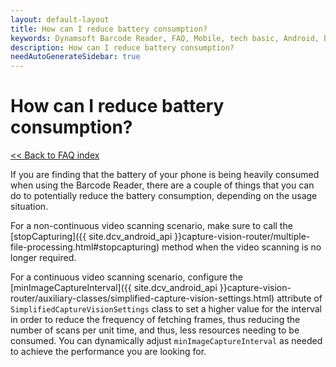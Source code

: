 ```yaml
---
layout: default-layout
title: How can I reduce battery consumption? 
keywords: Dynamsoft Barcode Reader, FAQ, Mobile, tech basic, Android, battery, consumption
description: How can I reduce battery consumption? 
needAutoGenerateSidebar: true
---
```


# How can I reduce battery consumption?

[<< Back to FAQ index](index.md)

If you are finding that the battery of your phone is being heavily consumed when using the Barcode Reader, there are a couple of things that you can do to potentially reduce the battery consumption, depending on the usage situation.

For a non-continuous video scanning scenario, make sure to call the [stopCapturing]({{ site.dcv_android_api }}capture-vision-router/multiple-file-processing.html#stopcapturing) method when the video scanning is no longer required.

For a continuous video scanning scenario, configure the [minImageCaptureInterval]({{ site.dcv_android_api }}capture-vision-router/auxiliary-classes/simplified-capture-vision-settings.html) attribute of `SimplifiedCaptureVisionSettings` class to set a higher value for the interval in order to reduce the frequency of fetching frames, thus reducing the number of scans per unit time, and thus, less resources needing to be consumed. You can dynamically adjust `minImageCaptureInterval` as needed to achieve the performance you are looking for.
